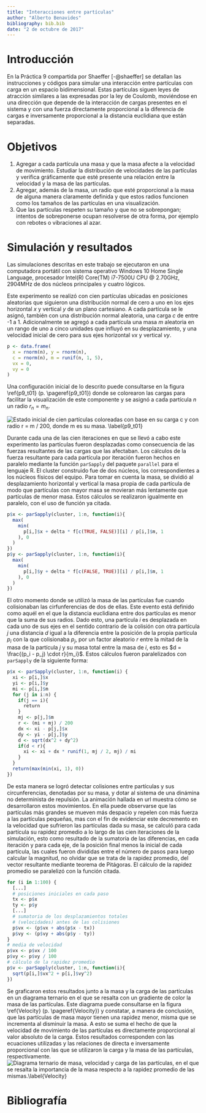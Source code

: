 ```yaml
---
title: "Interacciones entre partículas"
author: "Alberto Benavides"
bibliography: bib.bib
date: "2 de octubre de 2017"
---
```


# Introducción

En la Práctica 9 compartida por Shaeffer [-@shaeffer] se detallan las instrucciones y códigos para simular una interacción entre partículas con carga en un espacio bidimensional. Estas partículas siguen leyes de atracción similares a las expresadas por la ley de Coulomb, moviéndose en una dirección que depende de la interacción de cargas presentes en el sistema y con una fuerza directamente proporcional a la diferencia de cargas e inversamente proporcional a la distancia euclidiana que están separadas.

# Objetivos
1. Agregar a cada partícula una masa y que la masa afecte a la velocidad de movimiento. Estudiar la distribución de velocidades de las partículas y verifica gráficamente que esté presente una relación entre la velocidad y la masa de las partículas.
1. Agregar, además de la masa, un radio que esté proporcional a la masa de alguna manera claramente definida y que estos radios funcionen como los tamaños de las partículas en una visualización.
1. Que las partículas respeten su tamaño y que no se sobrepongan; intentos de sobreponerse ocupan resolverse de otra forma, por ejemplo con rebotes o vibraciones al azar.

# Simulación y resultados
Las simulaciones descritas en este trabajo se ejecutaron en una computadora portátil con sistema operativo Windows 10 Home Single Language, procesador Intel(R) Core(TM) i7-7500U CPU @ $2.70$GHz, $2904$MHz de dos núcleos principales y cuatro lógicos.

Este experimento se realizó con cien partículas ubicadas en posiciones aleatorias que siguieron una distribución normal de cero a uno en los ejes horizontal $x$ y vertical $y$ de un plano cartesiano. A cada partícula se le asignó, también con una distribución normal aleatoria, una carga $c$ de entre -1 a 1. Adicionalmente se agregó a cada partícula una masa $m$ aleatoria en un rango de uno a cinco unidades que influyó en su desplazamiento, y una velocidad inicial de cero para sus ejes horizontal $vx$ y vertical $vy$.

```r
p <- data.frame(
  x = rnorm(n), y = rnorm(n),
  c = rnorm(n), m = runif(n, 1, 5),
  vx = 0,
  vy = 0
)
```

Una configuración inicial de lo descrito puede consultarse en la figura \ref{p9_t01} (p. \pageref{p9_t01}) donde se colorearon las cargas para facilitar la visualización de este componente y se asignó a cada partícula $n$ un radio $r_n = m_n$.

![Estado inicial de cien partículas coloreadas con base en su carga $c$ y con radio $r = m / 200$, donde $m$ es su masa. \label{p9_t01}](img/p9_t01.png)

Durante cada una de las cien iteraciones en que se llevó a cabo este experimento las partículas fueron desplazadas como consecuencia de las fuerzas resultantes de las cargas que las afectaban. Los cálculos de la fuerza resultante para cada partícula por iteración fueron hechos en paralelo mediante la función `parSapply` del paquete `parallel` para el lenguaje R. El cluster construido fue de dos núcleos, los correspondientes a los núcleos físicos del equipo. Para tomar en cuenta la masa, se dividió al desplazamiento horizontal y vertical la masa propia de cada partícula de modo que partículas con mayor masa se movieran más lentamente que partículas de menor masa. Estos cálculos se realizaron igualmente en paralelo, con el uso de función ya citada.

```r
p$x <- parSapply(cluster, 1:n, function(i){
  max(
    min(
      p[i,]$x + delta * f[c(TRUE, FALSE)][i] / p[i,]$m, 1
    ), 0
  )
})
p$y <- parSapply(cluster, 1:n, function(i){
  max(
    min(
      p[i,]$y + delta * f[c(FALSE, TRUE)][i] / p[i,]$m, 1
    ), 0
  )
})
```

El otro momento donde se utilizó la masa de las partículas fue cuando colisionaban las cirfunferencias de dos de ellas. Este evento está definido como aquél en el que la distancia euclidiana entre dos partículas es menor que la suma de sus radios. Dado esto, una partícula $i$ es desplazada en cada uno de sus ejes en el sentido contrario de la colisión con otra partícula $j$ una distancia $d$ igual a la diferencia entre la posición de la propia partícula $p_i$ con la que colisionaba $p_j$, por un factor aleatorio $r$ entre la mitad de la masa de la partícula $j$ y su masa total entre la masa de $i$, esto es $d = \frac{(p_i - p_j) \cdot r}{m_i}$. Estos cálculos fueron paralelizados con `parSapply` de la siguiente forma:

```r
p$x <- parSapply(cluster, 1:n, function(i) {
  xi <- p[i,]$x
  yi <- p[i,]$y
  mi <- p[i,]$m
  for (j in i:n) {
    if(j == i){
      return
    }
    mj <- p[j,]$m
    r <- (mi + mj) / 200
    dx <- xi - p[j,]$x
    dy <- yi - p[j,]$y
    d <- sqrt(dx^2 + dy^2)
    if(d < r){
      xi <- xi + dx * runif(1, mj / 2, mj) / mi
    }
  }
  return(max(min(xi, 1), 0))
})
```

De esta manera se logró detectar colisiones entre partículas y sus circunferencias, denotadas por su masa, y dotar al sistema de una dinámina no determinista de repulsión. La animación hallada en url muestra cómo se desarrollaron estos movimientos. En ella puede observarse que las partículas más grandes se mueven más despacio y repelen con más fuerza a las partículas pequeñas, mas con el fin de evidenciar este decremento en la velocidad que sufrieron las partículas dada su masa, se calculó para cada partícula su rapidez promedio a lo largo de las cien iteraciones de la simulación, esto como resultado de la sumatoria de las diferencias, en cada iteración y para cada eje, de la posición final menos la inicial de cada partícula, las cuales fueron divididas entre el número de pasos para luego calcular la magnitud, no olvidar que se trata de la rapidez promedio, del vector resultante mediante teorema de Pitágoras. El cálculo de la rapidez promedio se paralelizó con la función citada.

```r
for (i in 1:100) {
  [...]
  # posiciones iniciales en cada paso
  tx <- p$x
  ty <- p$y
  [...]
  # sumatoria de los desplazamientos totales
  # (velocidades) antes de las colisiones
  p$vx <- (p$vx + abs(p$x - tx))
  p$vy <- (p$vy + abs(p$y - ty))
}
# media de velocidad
p$vx <- p$vx / 100
p$vy <- p$vy / 100
# cálculo de la rapidez promedio
p$v <- parSapply(cluster, 1:n, function(i){
  sqrt(p[i,]$vx^2 + p[i,]$vy^2)
})
```

Se graficaron estos resultados junto a la masa y la carga de las partículas en un diagrama ternario en el que se resalta con un gradiente de color la masa de las partículas. Este diagrama puede consultarse en la figura \ref{Velocity} (p. \pageref{Velocity}) y constatar, a manera de conclusión, que las partículas de masa mayor tienen una rapidez menor, misma que se incrementa al disminuir la masa. A esto se suma el hecho de que la velocidad de movimiento de las partículas es directamente proporcional al valor absoluto de la carga. Estos resultados corresponden con las ecuaciones utilizadas y las relaciones de directa e inversamente proporcional con las que se utilizaron la carga y la masa de las partículas, respectivamente.
![Diagrama ternario de masa, velocidad y carga de las partículas, en el que se resalta la importancia de la masa respecto a la rapidez promedio de las mismas.\label{Velocity}](Velocity.png)

# Bibliografía
